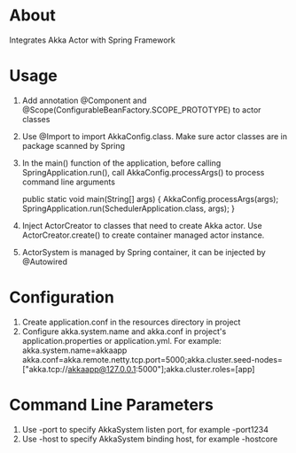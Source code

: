 # About
Integrates Akka Actor with Spring Framework

# Usage

1. Add annotation @Component and @Scope(ConfigurableBeanFactory.SCOPE_PROTOTYPE) to actor classes
2. Use @Import to import AkkaConfig.class. Make sure actor classes are in package scanned by Spring
3. In the main() function of the application, before calling SpringApplication.run(), call AkkaConfig.processArgs() to process command line arguments

    public static void main(String[] args) {
        AkkaConfig.processArgs(args);
        SpringApplication.run(SchedulerApplication.class, args);
    }

4. Inject ActorCreator to classes that need to create Akka actor. Use ActorCreator.create() to create container managed actor instance.
5. ActorSystem is managed by Spring container, it can be injected by @Autowired

# Configuration
1. Create application.conf in the resources directory in project
2. Configure akka.system.name and akka.conf in project's application.properties or application.yml. For example:
        akka.system.name=akkaapp
        akka.conf=akka.remote.netty.tcp.port=5000;akka.cluster.seed-nodes=["akka.tcp://akkaapp@127.0.0.1:5000"];akka.cluster.roles=[app]

# Command Line Parameters
1. Use -port to specify AkkaSystem listen port, for example -port1234
2. Use -host to specify AkkaSystem binding host, for example -hostcore
